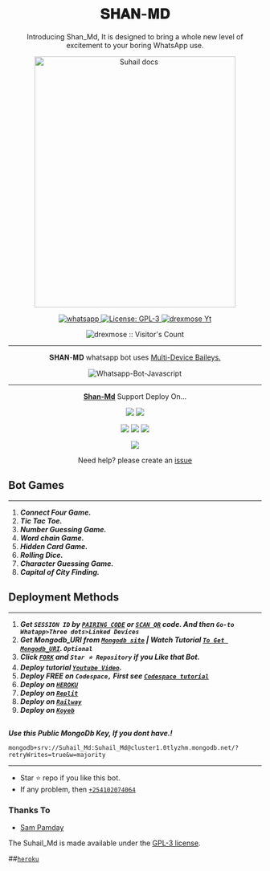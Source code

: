  <h1 align="center"> 𝐒𝐇𝐀𝐍-𝐌𝐃 </h1> 
<p align="center"> Introducing Shan_Md, It is designed to bring a whole new level of excitement to your boring WhatsApp use. </p>

<p align="center">
  <a href="https://youtube.com/@drexmose">
        <img alt="Suhail docs" height="500" width="400" src="https://i.imgur.com/tODY8OM.jpeg">
  </a>
</p>
    
   
   
<p align="center">
  <a href="https://wa.me/+254102074064?text=Hi+Bro--+I+Need+Help.+I+messaged+you+from+Shan-Md+Repo" target="_blank">
    <img alt="whatsapp" src="https://img.shields.io/badge/ Whatsapp -25D366?style=for-the-badge&logo=whatsapp&logoColor=white" />
  </a>
  <a aria-label="Shan_Md is free to use" href="https://github.com/drexmose/Shan-Md/blob/main/LICENCE" target="_blank">
    <img alt="License: GPL-3" src="https://badges.frapsoft.com/os/gpl/gpl.png?v=103)](https://opensource.org/licenses/GPL-3.0/" target="_blank" />
  </a>
  <a aria-label="Shan_Md is free to use" href="https://youtube.com/@drexmose" target="_blank">
    <img alt="drexmose Yt" src="https://img.shields.io/youtube/channel/subscribers/UCU071AMRqcd5mfTdCgJFwPg" target="_blank" />
  </a>

</p>
<p align="center"><img src="https://profile-counter.glitch.me/{drexmose}/count.svg" alt="drexmose :: Visitor's Count" /></p>

---




<p align="center">  𝐒𝐇𝐀𝐍-𝐌𝐃 whatsapp bot uses
  <a href="https://github.com/adiwajshing/Baileys">Multi-Device Baileys.</a>
</p>
<p align="center">
  <img title="Whatsapp-Bot-Javascript" src="https://img.shields.io/badge/Javascript-363303?style=for-the-badge&logo=javascript&logoColor=c6c631"></img>
</p>

---

<p align="center">
  <a href="https://github.com/drexmose/Shan-Md"><b>Shan-Md</b></a> Support Deploy On...
</p>

<p align="center">
  <a href="https://github.com/SuhailTechInfo/Suhail-Md/blob/main/temp/deploy-on-vps.md"><img src="https://img.shields.io/badge/self hosting-3d1513?style=for-the-badge&logo=serverless&logoColor=FD5750"></a>
  <a href="https://railway.app/template/GZOvIe?referralCode=wVDLrh"><img src="https://img.shields.io/badge/railway-3e164f?style=for-the-badge&logo=railway&logoColor=0B0D0E"></a>
</p>
<p align="center">
  <a href="https://shan-web01.vercel.app/deploy.html"><img src="https://img.shields.io/badge/heroku-9d7acc?style=for-the-badge&logo=heroku&logoColor=430098"></a>
  <a href="https://suhail-web01.vercel.app/replit.html"><img src="https://img.shields.io/badge/replit-253c99?style=for-the-badge&logo=replit&logoColor=F26207"></a>
  <a href="https://app.koyeb.com/apps/deploy?type=git&repository=github.com/drexmose/Shan-Md&branch=main&env[SESSION_ID]&env[OWNER_NUMBER]=254102074064&env[MONGODB_URI]&&env[OWNER_NAME]=Shan&env[KOYEB_API]&env[PREFIX]=&env[WAPRESENCE]&env[AUTO_READ_STATUS]=true&env[DISABLE_PM]=false&env[PACK_AUTHER]=𝐒𝐇𝐀𝐍-𝐌𝐃&env[PACK_NAME]=+©©𝐝𝐫𝐞𝐱_𝐦𝐨𝐬𝐞⸙'&env[STYLE]=0&env[MODE]=private&env[READ_MESSAGE]=false&env[THEME]=SUHAIL&env[WARN_COUNT]=3&env[BLOCK_JID]=null&env[TIME_ZONE]=Africa/Kenya&name=shan-md&env[KOYEB_NAME]=suhail-md&env[SUDO]=null&env[THUMB_IMAGE]=https://i.imgur.com/tODY8OM.jpeg"><img src="https://img.shields.io/badge/koyeb-033604?style=for-the-badge&logo=koyeb&logoColor=white"></a>
</p>
<p align="center">
  <a href="https://youtu.be/3NdJb6_1cJM"><img src="https://img.shields.io/badge/CodeSpace-green?colorA=%23ff000&colorB=%23017e40&style=for-the-badge&logo=git&logoColor=white"></a>
</p>
<p align="center">Need help? please create an <a href="https://github.com/drexmose/Shan-Md/issues">issue</a></p>

 



## Bot Games
---
1. ***Connect Four Game.***
2.  ***Tic Tac Toe.***
3.  ***Number Guessing Game.***
4.  ***Word chain Game.***
5.  ***Hidden Card Game.***
6.  ***Rolling Dice.***
7.  ***Character Guessing Game.***
8.  ***Capital of City Finding.***
##


 




  
 
## Deployment Methods
---
1.  ***Get `SESSION ID` by [`PAIRING CODE`](https://replit.com/@SuhailTechInfo/SuhailMdPairingCode?v=1) or [`SCAN QR`](https://replit.com/@SuhailTechInfo/Secktor-Bot) code. And then `Go-to Whatapp>Three dots>Linked Devices`***
2.  ***Get Mongodb_URI from [`Mongodb site`](https://www.mongodb.com/) | Watch Tutorial [`To Get Mongodb_URI`](https://youtu.be/6rnftFl0fAI). `Optional`***
3.  ***Click [`FORK`](https://github.com/drexmose/Shan-Md/fork) and `Star ⭐ Repository` if you Like that Bot.***
4.  ***Deploy tutorial [`Youtube Video`](https://youtu.be/6rnftFl0fAI).***
5.  ***Deploy FREE on `Codespace,` First see [`Codespace tutorial`](https://youtu.be/3NdJb6_1cJM)***
6.  ***Deploy on [`HEROKU`](https://dashboard.heroku.com/new?template=https%3A%2F%2Fgithub.com%2Fdrexmose%2FShan-md%2Ftree%2Fmain%3Ftab)***
7.  ***Deploy on [`Replit`](https://shan-web01.vercel.app/replit.html)***
8.  ***Deploy on [`Railway`](https://railway.app/template/GZOvIe?referralCode=wVDLrh)***
9.  ***Deploy on [`Koyeb`](https://app.koyeb.com/apps/deploy?type=git&repository=github.com/drexmose/Shan-Md&branch=main&env[SESSION_ID]&env[OWNER_NUMBER]=254102074064&env[MONGODB_URI]&&env[OWNER_NAME]=𝐝𝐫𝐞𝐱_𝐦𝐨𝐬𝐞&env[KOYEB_API]&env[PREFIX]=.&env[WAPRESENCE]&env[AUTO_READ_STATUS]=false&env[DISABLE_PM]=false&env[PACK_AUTHER]=𝐒𝐇𝐀𝐍-𝐌𝐃&env[PACK_NAME]=©𝐝𝐫𝐞𝐱_𝐦𝐨𝐬𝐞⸙'&env[STYLE]=0&env[MODE]=private&env[READ_MESSAGE]=false&env[THEME]=SUHAIL&env[WARN_COUNT]=3&env[BLOCK_JID]=null&env[TIME_ZONE]=Africa/Kenya&name=shan-md&env[KOYEB_NAME]=suhail-md&env[SUDO]=null&env[THUMB_IMAGE]=https://i.imgur.com/tODY8OM.jpeg)***
##


***Use this Public MongoDb Key, If you dont have.!***
```
mongodb+srv://Suhail_Md:Suhail_Md@cluster1.0tlyzhm.mongodb.net/?retryWrites=true&w=majority
```
---


- Star ⭐ repo if you like this bot.
- If any problem, then [`+254102074064`](https://wa.me/254102074064)


### Thanks To
- [Sam Pamday](https://github.com/Sampandey001) 


The Suhail_Md is made available under the [GPL-3 license](https://github.com/drexmose/Shan-Md/blob/main/LICENCE).

##[`heroku`]( https://dashboard.heroku.com/new?template=https://github.com/drexmose/Shan-Md)
